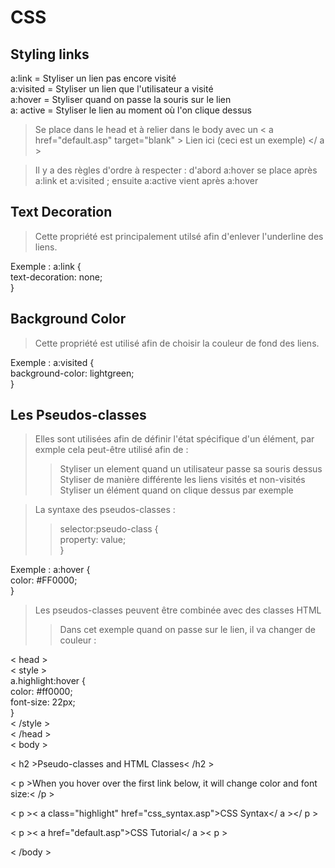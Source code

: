 # CSS 
## Styling links
a:link = Styliser un lien pas encore visité  
a:visited = Styliser un lien que l'utilisateur a visité  
a:hover = Styliser quand on passe la souris sur le lien  
a: active = Styliser le lien au moment où l'on clique dessus  

> Se place dans le head et à relier dans le body avec un <  a href="default.asp" target="blank"  > Lien ici (ceci est un exemple) </  a  >  


> Il y a des règles d'ordre à respecter : d'abord a:hover se place après a:link et a:visited ; ensuite a:active vient après a:hover

## Text Decoration 
> Cette propriété est principalement utilsé afin d'enlever l'underline des liens.  

Exemple : a:link {  
    text-decoration: none;  
}

## Background Color
> Cette propriété est utilisé afin de choisir la couleur de fond des liens.  

Exemple : a:visited {  
    background-color: lightgreen;  
}


## Les Pseudos-classes
> Elles sont utilisées afin de définir l'état spécifique d'un élément, par exmple cela peut-être utilisé afin de :  
>> Styliser un element quand un utilisateur passe sa souris dessus  
>> Styliser de manière différente les liens visités et non-visités  
>> Styliser un élément quand on clique dessus par exemple  

> La syntaxe des pseudos-classes :  
>> selector:pseudo-class {  
    property: value;  
}  

Exemple : a:hover {  
    color: #FF0000;  
}  

>Les pseudos-classes peuvent être combinée avec des classes HTML  
>>Dans cet exemple quand on passe sur le lien, il va changer de couleur :  

< head >  
< style >  
a.highlight:hover {  
  color: #ff0000;  
  font-size: 22px;  
}   
< /style >  
< /head >  
< body >  

< h2 >Pseudo-classes and HTML Classes< /h2 >  

< p >When you hover over the first link below, it will change color and font size:< /p >  

< p >< a class="highlight" href="css_syntax.asp">CSS Syntax</ a ></ p >  

< p >< a href="default.asp">CSS Tutorial</ a >< p >  

< /body >   


